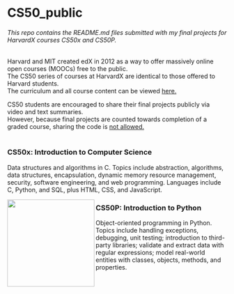 # CS50_public

###### This repo contains the README.md files submitted with my final projects for HarvardX courses CS50x and CS50P.  
    
Harvard and MIT created edX in 2012 as a way to offer massively online open courses (MOOCs) free to the public.  
The CS50 series of courses at HarvardX are identical to those offered to Harvard students.  
The curriculum and all course content can be viewed <a href="https://cs50.harvard.edu/x/2024/courses/" > here. </a>

CS50 students are encouraged to share their final projects publicly via video and text summaries.  
However, because final projects are counted towards completion of a graded course, sharing the code is <a href="https://cs50.harvard.edu/x/2024/honesty/" title="Academic integrity statement and details"> not allowed. </a>  
<br>


### CS50x: Introduction to Computer Science

Data structures and algorithms in C. 
Topics include abstraction, algorithms, data structures, encapsulation, dynamic memory resource management, security, software engineering, and web programming. Languages include C, Python, and SQL, plus HTML, CSS, and JavaScript.

<img src = "https://certificates.cs50.io/a55d244c-46c3-4ba2-ac7e-ab521c5d7189.png?size=100x" width=200 align=left alt="" title="Certificate of Completion CS50x"/>

### CS50P: Introduction to Python

Object-oriented programming in Python. 
Topics include handling exceptions, debugging, unit testing; introduction to third-party libraries; validate and extract data with regular expressions; model real-world entities with classes, objects, methods, and properties. 
